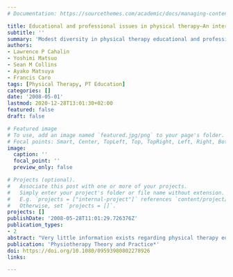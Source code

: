 ```yaml
---
# Documentation: https://sourcethemes.com/academic/docs/managing-content/

title: Educational and professional issues in physical therapy—An international study 
subtitle: ''
summary: 'Modest diversity in physical therapy educational and professional issues appears to exist among countries except for accreditation, licensure, and specialization. '
authors:
- Lawrence P Cahalin
- Yoshimi Matsuo
- Sean M Collins
- Ayako Matsuya
- Francis Caro
tags: [Physical Therapy, PT Education]
categories: []
date: '2008-05-01'
lastmod: 2020-12-28T13:01:30+02:00
featured: false
draft: false

# Featured image
# To use, add an image named `featured.jpg/png` to your page's folder.
# Focal points: Smart, Center, TopLeft, Top, TopRight, Left, Right, BottomLeft, Bottom, BottomRight.
image:
  caption: ''
  focal_point: ''
  preview_only: false

# Projects (optional).
#   Associate this post with one or more of your projects.
#   Simply enter your project's folder or file name without extension.
#   E.g. `projects = ["internal-project"]` references `content/project/deep-learning/index.md`.
#   Otherwise, set `projects = []`.
projects: []
publishDate: '2008-05-28T11:01:29.726376Z'
publication_types:
- 2
abstract: "Very little information exists regarding physical therapy educational and professional issues in various regions of the world. A better understanding may facilitate physical therapy (PT) practice, education, and research around the globe. The purpose of this study was to gain a worldwide perspective of physical therapy educational and professional issues in 40 separate countries. Forty countries known to provide PT were chosen from a World Confederation for Physical Therapy (WCPT) list of affiliates based on language, geography, and presumed PT practice. An English survey consisting of 22 items and four primary areas (accreditation of PT educational programs, licensure, specialization, and earning potential) was translated into five different languages (Spanish, French, Portuguese, Japanese, and Korean). The survey was administered electronically to key WCPT contacts in the 40 countries. The response rate was 42.5 percent and revealed modest diversity in physical therapy educational and professional issues among countries with the exception that 1. all but one country had an accreditation process for PT educational programs, 2. all but one country had licensure for PTs, and 3. all but five countries had a specialization process that included a written examination. Modest diversity in physical therapy educational and professional issues appears to exist among countries except for accreditation, licensure, and specialization. "
publication: 'Physiotherapy Theory and Practice*'
doi: https://doi.org/10.1080/09593980802278926
links:

---
```

